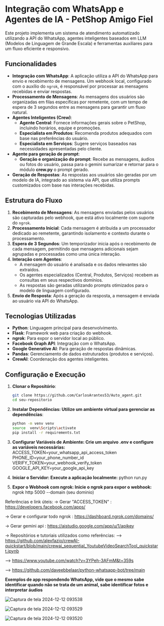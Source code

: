 # Integração com WhatsApp e Agentes de IA - PetShop Amigo Fiel

Este projeto implementa um sistema de atendimento automatizado utilizando a API do WhatsApp, agentes inteligentes baseados em LLM (Modelos de Linguagem de Grande Escala) e ferramentas auxiliares para um fluxo eficiente e responsivo.

## Funcionalidades

- **Integração com WhatsApp**: A aplicação utiliza a API do WhatsApp para envio e recebimento de mensagens. Um webhook local, configurado com o auxílio do `ngrok`, é responsável por processar as mensagens recebidas e enviar respostas.
- **Processamento de Mensagens**: As mensagens dos usuários são organizadas em filas específicas por remetente, com um tempo de espera de 3 segundos entre as mensagens para garantir um fluxo natural.
- **Agentes Inteligentes (Crew)**:
  - **Agente Central**: Fornece informações gerais sobre o PetShop, incluindo horários, equipe e promoções.
  - **Especialista em Produtos**: Recomenda produtos adequados com base nas preferências do usuário.
  - **Especialista em Serviços**: Sugere serviços baseados nas necessidades apresentadas pelo cliente.
- **Agente para geração de prompt**:
  - **Geração e organização do prompt**: Recebe as mensagens, áudios ou fotos do usuário, passa para o gemini sumarizar e retornar para o módulo **crew.py** o prompt gerado.
- **Geração de Respostas**: As respostas aos usuários são geradas por um modelo de IA, integrado ao sistema via API, que utiliza prompts customizados com base nas interações recebidas.

## Estrutura do Fluxo

1. **Recebimento de Mensagens**: As mensagens enviadas pelos usuários são capturadas pelo webhook, que está ativo localmente com suporte do `ngrok`.
2. **Processamento Inicial**: Cada mensagem é atribuída a um processador dedicado ao remetente, garantindo isolamento e contexto durante o processamento.
3. **Espera de 3 Segundos**: Um temporizador inicia após o recebimento de cada mensagem, permitindo que mensagens adicionais sejam agrupadas e processadas como uma única interação.
4. **Interação com Agentes**:
   - A mensagem do usuário é analisada e os dados relevantes são extraídos.
   - Os agentes especializados (Central, Produtos, Serviços) recebem as consultas em seus respectivos domínios.
   - As respostas são geradas utilizando prompts otimizados para o modelo de linguagem configurado.
5. **Envio de Resposta**: Após a geração da resposta, a mensagem é enviada ao usuário via API do WhatsApp.

## Tecnologias Utilizadas

- **Python**: Linguagem principal para desenvolvimento.
- **Flask**: Framework web para criação do webhook.
- **ngrok**: Para expor o servidor local ao público.
- **Facebook Graph API**: Integração com o WhatsApp.
- **Google Generative AI**: Para geração de respostas dinâmicas.
- **Pandas**: Gerenciamento de dados estruturados (produtos e serviços).
- **CrewAI**: Coordenação dos agentes inteligentes.

## Configuração e Execução

1. **Clonar o Repositório**:
   ```bash
   git clone https://github.com/CarlosArantes53/Auto_agent.git
   cd seu-repositorio
2. **Instalar Dependências: Utilize um ambiente virtual para gerenciar as dependências**:
   ```bash
   python -m venv venv
   source  venv\Scripts\activate
   pip install -r requirements.txt

4. **Configurar Variáveis de Ambiente: Crie um arquivo .env e configure as variáveis necessárias:**
  ACCESS_TOKEN=your_whatsapp_api_access_token
  PHONE_ID=your_phone_number_id
  VERIFY_TOKEN=your_webhook_verify_token
  GOOGLE_API_KEY=your_google_api_key

5. **Iniciar o Servidor: Execute a aplicação localmente:**
   python run.py
   
7. **Expor o Webhook com ngrok: Inicie o ngrok para expor o webhook:**
   ngrok http 5000 --domain (seu dominio)

Referências e link úteis:
-> Gerar "ACCESS_TOKEN" : https://developers.facebook.com/apps/

-> Gerar e configurar todo ngrok : https://dashboard.ngrok.com/domains/

-> Gerar gemini api : https://aistudio.google.com/app/u/1/apikey

-> Repositórios e tutoriais utilizados como referências:
--> https://github.com/alexfazio/crewAI-quickstart/blob/main/crewai_sequential_YoutubeVideoSearchTool_quickstart.ipynb

--> https://www.youtube.com/watch?v=3YPeh-3AFmM&t=359s

--> https://github.com/daveebbelaar/python-whatsapp-bot/tree/main

**Exemplos de app respondendo WhatsApp, vide que o mesmo sabe identificar quando não se trata de um animal, sabe identificar fotos e interpretar áudios**


![Captura de tela 2024-12-12 093538](https://github.com/user-attachments/assets/427ef73f-6392-43fe-b53c-90ea983401ad)


![Captura de tela 2024-12-12 093529](https://github.com/user-attachments/assets/cb8fd590-d3b9-4d83-b47b-264de01986c5)


![Captura de tela 2024-12-12 093520](https://github.com/user-attachments/assets/637c8b00-b0c0-4f66-b350-3a432be18b8e)

